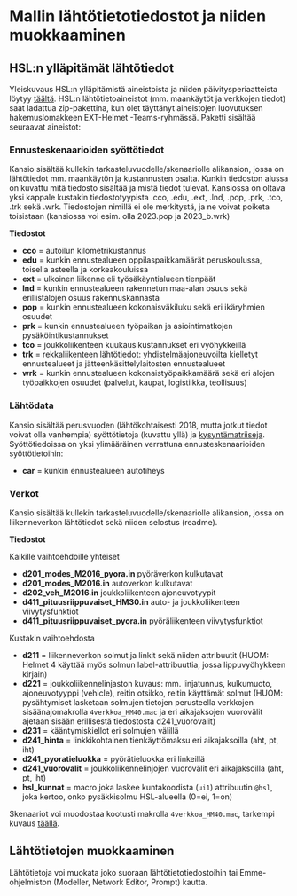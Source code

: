 # Mallin lähtötietotiedostot ja niiden muokkaaminen

## HSL:n ylläpitämät lähtötiedot

Yleiskuvaus HSL:n ylläpitämistä aineistoista ja niiden päivitysperiaatteista löytyy [täältä](HSL_lahtotiedot.md). HSL:n lähtötietoaineistot (mm. maankäytöt ja verkkojen tiedot) saat ladattua zip-pakettina, kun olet täyttänyt aineistojen luovutuksen hakemuslomakkeen EXT-Helmet -Teams-ryhmässä. Paketti sisältää seuraavat aineistot:

### Ennusteskenaarioiden syöttötiedot

Kansio sisältää kullekin tarkasteluvuodelle/skenaariolle alikansion, jossa on lähtötiedot mm. maankäytön ja kustannusten osalta. Kunkin tiedoston alussa on kuvattu mitä tiedosto sisältää ja mistä tiedot tulevat. Kansiossa on oltava yksi kappale kustakin tiedostotyypista .cco, .edu, .ext, .lnd, .pop, .prk, .tco, .trk sekä .wrk. Tiedostojen nimillä ei ole merkitystä, ja ne voivat poiketa toisistaan (kansiossa voi esim. olla 2023.pop ja 2023_b.wrk)

**Tiedostot**

* **cco** = autoilun kilometrikustannus
* **edu** = kunkin ennustealueen oppilaspaikkamäärät peruskoulussa, toisella asteella ja korkeakouluissa
* **ext** = ulkoinen liikenne eli työsäkäyntialueen tienpäät
* **lnd** = kunkin ennustealueen rakennetun maa-alan osuus sekä erillistalojen osuus rakennuskannasta
* **pop** = kunkin ennustealueen kokonaisväkiluku sekä eri ikäryhmien osuudet
* **prk** = kunkin ennustealueen työpaikan ja asiointimatkojen pysäköintikustannukset
* **tco** = joukkoliikenteen kuukausikustannukset eri vyöhykkeillä
* **trk** = rekkaliikenteen lähtötiedot: yhdistelmäajoneuvoilta kielletyt ennustealueet ja jätteenkäsittelylaitosten ennustealueet
* **wrk** = kunkin ennustealueen kokonaistyöpaikkamäärä sekä eri alojen työpaikkojen osuudet (palvelut, kaupat, logistiikka, teollisuus)

### Lähtödata

Kansio sisältää perusvuoden (lähtökohtaisesti 2018, mutta jotkut tiedot voivat olla vanhempia) syöttötietoja (kuvattu yllä) ja [kysyntämatriiseja](tulokset.md#tuloskansion-matriisitiedostojen-kuvaukset). Syöttötiedoissa on yksi ylimääräinen verrattuna ennusteskenaarioiden syöttötietoihin:

* **car** = kunkin ennustealueen autotiheys

### Verkot

Kansio sisältää kullekin tarkasteluvuodelle/skenaariolle alikansion, jossa on liikenneverkon lähtötiedot sekä niiden selostus (readme).

**Tiedostot**

Kaikille vaihtoehdoille yhteiset
* **d201_modes_M2016_pyora.in** pyöräverkon kulkutavat
* **d201_modes_M2016.in** autoverkon kulkutavat
* **d202_veh_M2016.in** joukkoliikenteen ajoneuvotyypit
* **d411_pituusriippuvaiset_HM30.in** auto- ja joukkoliikenteen viivytysfunktiot
* **d411_pituusriippuvaiset_pyora.in** pyöräliikenteen viivytysfunktiot

Kustakin vaihtoehdosta
* **d211** = liikenneverkon solmut ja linkit sekä niiden attribuutit (HUOM: Helmet 4 käyttää myös solmun label-attribuuttia, jossa lippuvyöhykkeen kirjain)
* **d221** = joukkoliikennelinjaston kuvaus: mm. linjatunnus, kulkumuoto, ajoneuvotyyppi (vehicle), reitin otsikko, reitin käyttämät solmut (HUOM: pysähtymiset lasketaan solmujen tietojen perusteella verkkojen sisäänajomakrolla `4verkkoa_HM40.mac` ja eri aikajaksojen vuorovälit ajetaan sisään erillisestä tiedostosta d241_vuorovalit)
* **d231** = kääntymiskiellot eri solmujen välillä
* **d241_hinta** = linkkikohtainen tienkäyttömaksu eri aikajaksoilla (aht, pt, iht)
* **d241_pyoratieluokka** = pyörätieluokka eri linkeillä
* **d241_vuorovalit** = joukkoliikennelinjojen vuorovälit eri aikajaksoilla (aht, pt, iht)
* **hsl_kunnat** = macro joka laskee kuntakoodista (`ui1`) attribuutin `@hsl`, joka kertoo, onko pysäkkisolmu HSL-alueella (0=ei, 1=on)

Skenaariot voi muodostaa kootusti makrolla `4verkkoa_HM40.mac`, tarkempi kuvaus [täällä](sijopankki.md).

## Lähtötietojen muokkaaminen

Lähtötietoja voi muokata joko suoraan lähtötietotiedostoihin tai Emme-ohjelmiston (Modeller, Network Editor, Prompt) kautta.
